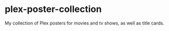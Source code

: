 # plex-poster-collection
My collection of Plex posters for movies and tv shows, as well as title cards. 
